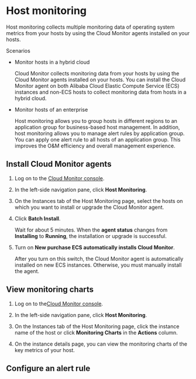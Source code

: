 # Host monitoring

Host monitoring collects multiple monitoring data of operating system metrics from your hosts by using the Cloud Monitor agents installed on your hosts.

Scenarios

-   Monitor hosts in a hybrid cloud

    Cloud Monitor collects monitoring data from your hosts by using the Cloud Monitor agents installed on your hosts. You can install the Cloud Monitor agent on both Alibaba Cloud Elastic Compute Service \(ECS\) instances and non-ECS hosts to collect monitoring data from hosts in a hybrid cloud.

-   Monitor hosts of an enterprise

    Host monitoring allows you to group hosts in different regions to an application group for business-based host management. In addition, host monitoring allows you to manage alert rules by application group. You can apply one alert rule to all hosts of an application group. This improves the O&M efficiency and overall management experience.


## Install Cloud Monitor agents

1.  Log on to the [Cloud Monitor console](https://cloudmonitor.console.aliyun.com).

2.  In the left-side navigation pane, click **Host Monitoring**.

3.  On the Instances tab of the Host Monitoring page, select the hosts on which you want to install or upgrade the Cloud Monitor agent.

4.  Click **Batch Install**.

    Wait for about 5 minutes. When the **agent status** changes from **Installing** to **Running**, the installation or upgrade is successful.

5.  Turn on **New purchase ECS automatically installs Cloud Monitor**.

    After you turn on this switch, the Cloud Monitor agent is automatically installed on new ECS instances. Otherwise, you must manually install the agent.


## View monitoring charts

1.  Log on to the[Cloud Monitor console](https://cms-intl.console.aliyun.com).

2.  In the left-side navigation pane, click **Host Monitoring**.

3.  On the Instances tab of the Host Monitoring page, click the instance name of the host or click **Monitoring Charts** in the **Actions** column.

4.  On the instance details page, you can view the monitoring charts of the key metrics of your host.


## Configure an alert rule

